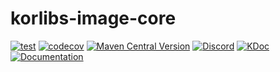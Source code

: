 # korlibs-image-core

<!-- BADGES -->
[![test](https://github.com/korlibs/korlibs-image-core/actions/workflows/TEST.yml/badge.svg)](https://github.com/korlibs/korlibs-image-core/actions/workflows/TEST.yml)
[![codecov](https://codecov.io/gh/korlibs/korlibs-image-core/graph/badge.svg)](https://codecov.io/gh/korlibs/korlibs-image-core)
[![Maven Central Version](https://img.shields.io/maven-central/v/com.soywiz/korlibs-image-core)](https://central.sonatype.com/artifact/com.soywiz/korlibs-image-core)
[![Discord](https://img.shields.io/discord/728582275884908604?logo=discord&label=Discord)](https://discord.korge.org/)
[![KDoc](https://img.shields.io/badge/docs-kdoc-blue)](https://korlibs.github.io/korlibs-image-core/)
[![Documentation](https://img.shields.io/badge/docs-documentation-purple)](https://docs.korge.org/image-core/)
<!-- /BADGES -->
